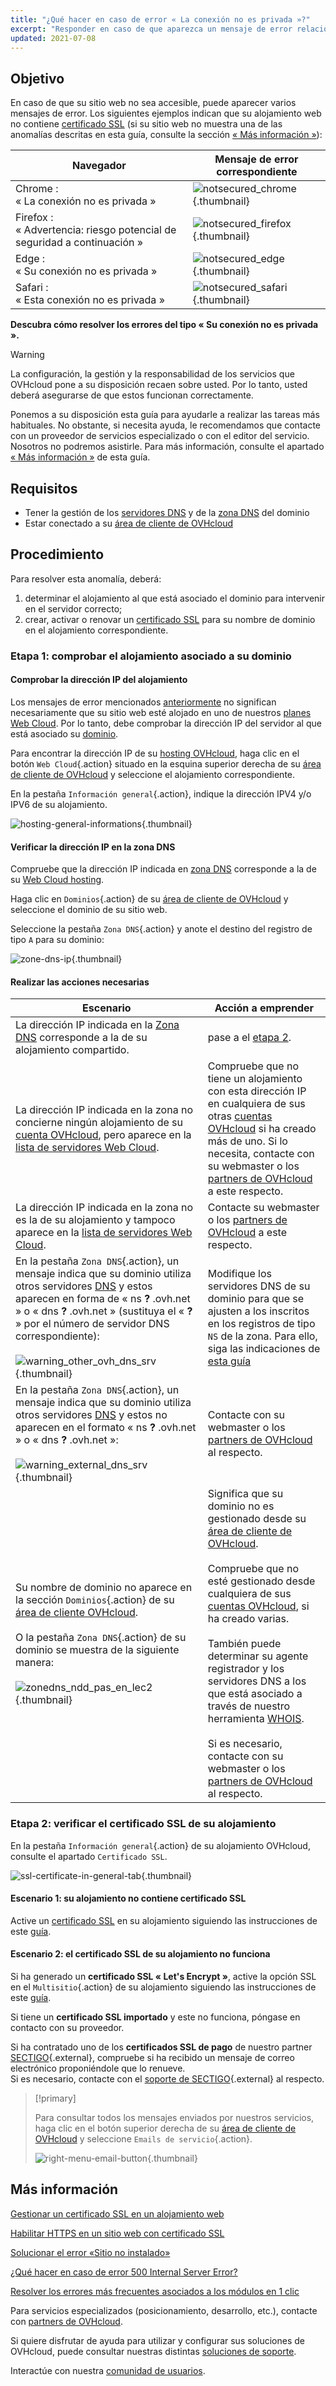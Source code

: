 ```yaml
---
title: "¿Qué hacer en caso de error « La conexión no es privada »?"
excerpt: "Responder en caso de que aparezca un mensaje de error relacionado con la seguridad de su sitio web"
updated: 2021-07-08
---
```


## Objetivo <a name="objective"></a>

En caso de que su sitio web no sea accesible, puede aparecer varios mensajes de error. Los siguientes ejemplos indican que su alojamiento web no contiene [certificado SSL](/pages/web_cloud/web_hosting/ssl_on_webhosting) (si su sitio web no muestra una de las anomalías descritas en esta guía, consulte la sección [« Más información »](#go-further)): 

|Navegador|Mensaje de error correspondiente|
|-|---|
|Chrome :<br>« La conexión no es privada »|![notsecured_chrome](/pages/assets/screens/other/browsers/errors/notsecured-chrome.png){.thumbnail}|
|Firefox :<br>« Advertencia: riesgo potencial de seguridad a continuación »|![notsecured_firefox](/pages/assets/screens/other/browsers/errors/notsecured-firefox.png){.thumbnail}|
|Edge :<br>« Su conexión no es privada »|![notsecured_edge](/pages/assets/screens/other/browsers/errors/notsecured-edge.png){.thumbnail}|
|Safari :<br>« Esta conexión no es privada »|![notsecured_safari](/pages/assets/screens/other/browsers/errors/notsecured-safari.png){.thumbnail}|

**Descubra cómo resolver los errores del tipo « Su conexión no es privada ».**

> [!warning]
>
> La configuración, la gestión y la responsabilidad de los servicios que OVHcloud pone a su disposición recaen sobre usted. Por lo tanto, usted deberá asegurarse de que estos funcionan correctamente.
>
> Ponemos a su disposición esta guía para ayudarle a realizar las tareas más habituales. No obstante, si necesita ayuda, le recomendamos que contacte con un proveedor de servicios especializado o con el editor del servicio. Nosotros no podremos asistirle. Para más información, consulte el apartado [« Más información »](#go-further) de esta guía.
>

## Requisitos

- Tener la gestión de los [servidores DNS](/pages/web_cloud/domains/dns_server_general_information) y de la [zona DNS](/pages/web_cloud/domains/dns_zone_general_information) del dominio
- Estar conectado a su [área de cliente de OVHcloud](/links/manager)

## Procedimiento

Para resolver esta anomalía, deberá:

1. determinar el alojamiento al que está asociado el dominio para intervenir en el servidor correcto;
2. crear, activar o renovar un [certificado SSL](/pages/web_cloud/web_hosting/ssl_on_webhosting) para su nombre de dominio en el alojamiento correspondiente.

### Etapa 1: comprobar el alojamiento asociado a su dominio

#### Comprobar la dirección IP del alojamiento

Los mensajes de error mencionados [anteriormente](#objective) no significan necesariamente que su sitio web esté alojado en uno de nuestros [planes Web Cloud](/links/web/hosting). Por lo tanto, debe comprobar la dirección IP del servidor al que está asociado su [dominio](/links/web/domains).

Para encontrar la dirección IP de su [hosting OVHcloud](/links/web/hosting), haga clic en el botón `Web Cloud`{.action} situado en la esquina superior derecha de su [área de cliente de OVHcloud](/links/manager) y seleccione el alojamiento correspondiente.

En la pestaña `Información general`{.action}, indique la dirección IPV4 y/o IPV6 de su alojamiento.

![hosting-general-informations](/pages/assets/screens/control_panel/product-selection/web-cloud/web-hosting/general-information/find-ipv4-and-ipv6.png){.thumbnail}

#### Verificar la dirección IP en la zona DNS

Compruebe que la dirección IP indicada en [zona DNS](/pages/web_cloud/domains/dns_zone_edit) corresponde a la de su [Web Cloud hosting](/links/web/hosting).

Haga clic en `Dominios`{.action} de su [área de cliente de OVHcloud](/links/manager) y seleccione el dominio de su sitio web.

Seleccione la pestaña `Zona DNS`{.action} y anote el destino del registro de tipo `A` para su dominio:

![zone-dns-ip](/pages/assets/screens/control_panel/product-selection/web-cloud/domain-dns/dns-zone/dashboard-entry-a.png){.thumbnail}

#### Realizar las acciones necesarias

|Escenario|Acción a emprender|
|---|---|
|La dirección IP indicada en la [Zona DNS](/pages/web_cloud/domains/dns_zone_edit) corresponde a la de su alojamiento compartido.|pase a el [etapa 2](#step2).|
|La dirección IP indicada en la zona no concierne ningún alojamiento de su [cuenta OVHcloud](/links/manager), pero aparece en la [lista de servidores Web Cloud](/pages/web_cloud/web_hosting/clusters_and_shared_hosting_IP).|Compruebe que no tiene un alojamiento con esta dirección IP en cualquiera de sus otras [cuentas OVHcloud](/links/manager) si ha creado más de uno. Si lo necesita, contacte con su webmaster o los [partners de OVHcloud](/links/partner) a este respecto.|
|La dirección IP indicada en la zona no es la de su alojamiento y tampoco aparece en la [lista de servidores Web Cloud](/pages/web_cloud/web_hosting/clusters_and_shared_hosting_IP).|Contacte su webmaster o los [partners de OVHcloud](/links/partner) a este respecto.|
|En la pestaña `Zona DNS`{.action}, un mensaje indica que su dominio utiliza otros servidores [DNS](/pages/web_cloud/domains/dns_zone_edit) y estos aparecen en forma de « ns **?** .ovh.net » o « dns **?** .ovh.net » (sustituya el « **?** » por el número de servidor DNS correspondiente):<br><br>![warning_other_ovh_dns_srv](/pages/assets/screens/control_panel/product-selection/web-cloud/domain-dns/dns-zone/message-other-ovh-dns-servers.png){.thumbnail}|Modifique los servidores DNS de su dominio para que se ajusten a los inscritos en los registros de tipo `NS` de la zona. Para ello, siga las indicaciones de [esta guía](/pages/web_cloud/domains/dns_server_edit)|
|En la pestaña `Zona DNS`{.action}, un mensaje indica que su dominio utiliza otros servidores [DNS](/pages/web_cloud/domains/dns_zone_edit) y estos no aparecen en el formato « ns **?** .ovh.net » o « dns **?** .ovh.net »:<br><br>![warning_external_dns_srv](/pages/assets/screens/control_panel/product-selection/web-cloud/domain-dns/dns-zone/message-external-dns-servers.png){.thumbnail}|Contacte con su webmaster o los [partners de OVHcloud](/links/partner) al respecto.|
|Su nombre de dominio no aparece en la sección `Dominios`{.action} de su [área de cliente OVHcloud](/links/manager).<br><br>O la pestaña `Zona DNS`{.action} de su dominio se muestra de la siguiente manera:<br><br>![zonedns_ndd_pas_en_lec2](/pages/assets/screens/control_panel/product-selection/web-cloud/domain-dns/zone-without-domain-top-of-the-page.png){.thumbnail}|Significa que su dominio no es gestionado desde su [área de cliente de OVHcloud](/links/manager).<br><br>Compruebe que no esté gestionado desde cualquiera de sus [cuentas OVHcloud](/links/manager), si ha creado varias.<br><br>También puede determinar su agente registrador y los servidores DNS a los que está asociado a través de nuestro herramienta [WHOIS](https://www.ovh.com/fr/support/outils/check_whois.pl).<br><br>Si es necesario, contacte con su webmaster o los [partners de OVHcloud](/links/partner) al respecto.|

### Etapa 2: verificar el certificado SSL de su alojamiento <a name="step2"></a>

En la pestaña `Información general`{.action} de su alojamiento OVHcloud, consulte el apartado `Certificado SSL`.

![ssl-certificate-in-general-tab](/pages/assets/screens/control_panel/product-selection/web-cloud/web-hosting/general-information/no-ssl-certificate.png){.thumbnail}

#### Escenario 1: su alojamiento no contiene certificado SSL

Active un [certificado SSL](/links/web/hosting-options-ssl) en su alojamiento siguiendo las instrucciones de este [guía](/pages/web_cloud/web_hosting/ssl_on_webhosting).

#### Escenario 2: el certificado SSL de su alojamiento no funciona

Si ha generado un **certificado SSL « Let's Encrypt »**, active la opción SSL en el `Multisitio`{.action} de su alojamiento siguiendo las instrucciones de este [guía](/pages/web_cloud/web_hosting/ssl_on_webhosting#activar-un-certificado-ssl-en-un-multisitio).

Si tiene un **certificado SSL importado** y este no funciona, póngase en contacto con su proveedor.

Si ha contratado uno de los **certificados SSL de pago** de nuestro partner [SECTIGO](https://sectigo.com/){.external}, compruebe si ha recibido un mensaje de correo electrónico proponiéndole que lo renueve.
<br>Si es necesario, contacte con el [soporte de SECTIGO](https://sectigo.com/support){.external} al respecto.

> [!primary]
>
> Para consultar todos los mensajes enviados por nuestros servicios, haga clic en el botón superior derecha de su [área de cliente de OVHcloud](/links/manager) y seleccione `Emails de servicio`{.action}.
>
>![right-menu-email-button](/pages/assets/screens/control_panel/product-selection/right-column/service_emails.png){.thumbnail}
>

## Más información <a name="go-further"></a>

[Gestionar un certificado SSL en un alojamiento web](/pages/web_cloud/web_hosting/ssl_on_webhosting)

[Habilitar HTTPS en un sitio web con certificado SSL](/pages/web_cloud/web_hosting/ssl-activate-https-website)

[Solucionar el error «Sitio no instalado»](/pages/web_cloud/web_hosting/multisites_website_not_installed)

[¿Qué hacer en caso de error 500 Internal Server Error?](/pages/web_cloud/web_hosting/diagnostic_fix_500_internal_server_error)

[Resolver los errores más frecuentes asociados a los módulos en 1 clic](/pages/web_cloud/web_hosting/diagnostic_errors_module1clic)
 
Para servicios especializados (posicionamiento, desarrollo, etc.), contacte con [partners de OVHcloud](/links/partner).

Si quiere disfrutar de ayuda para utilizar y configurar sus soluciones de OVHcloud, puede consultar nuestras distintas [soluciones de soporte](/links/support).

Interactúe con nuestra [comunidad de usuarios](/links/community).